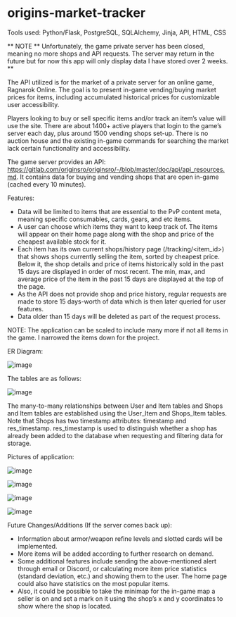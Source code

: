 # origins-market-tracker

Tools used:  Python/Flask, PostgreSQL, SQLAlchemy, Jinja, API, HTML, CSS

** NOTE **
Unfortunately, the game private server has been closed, meaning no more shops and API requests. The server may return in the future but for now this app will only display data I have stored over 2 weeks.
**

The API utilized is for the market of a private server for an online game, Ragnarok Online. The goal is to present in-game vending/buying market prices for items, including accumulated historical prices for customizable user accessibility.

Players looking to buy or sell specific items and/or track an item’s value will use the site. There are about 1400+ active players that login to the game’s server each day, plus around 1500 vending shops set-up. There is no auction house and the existing in-game commands for searching the market lack certain functionality and accessibility.

The game server provides an API: https://gitlab.com/originsro/originsro/-/blob/master/doc/api/api_resources.md. It contains data for buying and vending shops that are open in-game (cached every 10 minutes). 

Features:
- Data will be limited to items that are essential to the PvP content meta, meaning specific consumables, cards, gears, and etc items.
- A user can choose which items they want to keep track of. The items will appear on their home page along with the shop and price of the cheapest available stock for it.
- Each item has its own current shops/history page (/tracking/<item_id>) that shows shops currently selling the item, sorted by cheapest price. Below it, the shop details and price of items historically sold in the past 15 days are displayed in order of most recent. The min, max, and average price of the item in the past 15 days are displayed at the top of the page.
- As the API does not provide shop and price history, regular requests are made to store 15 days-worth of data which is then later queried for user features. 
- Data older than 15 days will be deleted as part of the request process.


NOTE: The application can be scaled to include many more if not all items in the game. I narrowed the items down for the project. 

ER Diagram:

![image](https://user-images.githubusercontent.com/68235230/160410726-6363e1d2-635f-4bef-b678-6306ade4ae87.png)

The tables are as follows:

![image](https://user-images.githubusercontent.com/68235230/160411265-84defbd5-716f-47a3-9349-64b96a42a2a1.png)

The many-to-many relationships between User and Item tables and Shops and Item tables are established using the User_Item and Shops_Item tables. 
Note that Shops has two timestamp attributes: timestamp and res_timestamp. res_timestamp is used to distinguish whether a shop has already been added to the database when requesting and filtering data for storage.

Pictures of application:

![image](https://user-images.githubusercontent.com/68235230/210119273-8a596b05-8b9e-4c22-b098-8e1bf9c994e9.png)

![image](https://user-images.githubusercontent.com/68235230/210118218-414714af-34c3-49c8-a24c-11813c91ff6d.png)

![image](https://user-images.githubusercontent.com/68235230/210119237-ee6a80b0-7759-4f0c-a3da-e18f1f3d0fad.png)

![image](https://user-images.githubusercontent.com/68235230/210119251-10ab89cb-ea26-4dfb-ad41-437fbe81c6a5.png)

Future Changes/Additions (If the server comes back up):
- Information about armor/weapon refine levels and slotted cards will be implemented. 
- More items will be added according to further research on demand.
- Some additional features include sending the above-mentioned alert through email or Discord, or calculating more item price statistics (standard deviation, etc.) and showing them to the user. The home page could also have statistics on the most popular items. 
- Also, it could be possible to take the minimap for the in-game map a seller is on and set a mark on it using the shop’s x and y coordinates to show where the shop is located.
